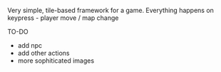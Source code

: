 Very simple, tile-based framework for a game.
Everything happens on keypress - player move / map change

TO-DO
- add npc
- add other actions
- more sophiticated images